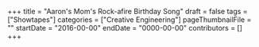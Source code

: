 +++
title = "Aaron's Mom's Rock-afire Birthday Song"
draft = false
tags = ["Showtapes"]
categories = ["Creative Engineering"]
pageThumbnailFile = ""
startDate = "2016-00-00"
endDate = "0000-00-00"
contributors = []
+++
